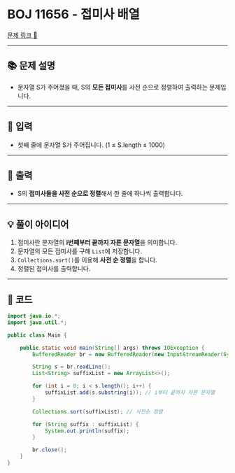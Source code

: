 # BOJ 11656 - 접미사 배열

[문제 링크 🔗](https://www.acmicpc.net/problem/11656)

---

## 📚 문제 설명

- 문자열 S가 주어졌을 때, S의 **모든 접미사**를 사전 순으로 정렬하여 출력하는 문제입니다.

---

## 📝 입력

- 첫째 줄에 문자열 S가 주어집니다. (1 ≤ S.length ≤ 1000)

---

## 📝 출력

- S의 **접미사들을 사전 순으로 정렬**해서 한 줄에 하나씩 출력합니다.

---

## 💡 풀이 아이디어

1. 접미사란 문자열의 **i번째부터 끝까지 자른 문자열**을 의미합니다.
2. 문자열의 모든 접미사를 구해 `List`에 저장합니다.
3. `Collections.sort()`를 이용해 **사전 순 정렬**을 합니다.
4. 정렬된 접미사를 출력합니다.


---

## 📝 코드

```java
import java.io.*;
import java.util.*;

public class Main {

    public static void main(String[] args) throws IOException {
        BufferedReader br = new BufferedReader(new InputStreamReader(System.in));

        String s = br.readLine();
        List<String> suffixList = new ArrayList<>();

        for (int i = 0; i < s.length(); i++) {
            suffixList.add(s.substring(i)); // i부터 끝까지 자른 문자열
        }

        Collections.sort(suffixList); // 사전순 정렬

        for (String suffix : suffixList) {
            System.out.println(suffix);
        }

        br.close();
    }
}
```